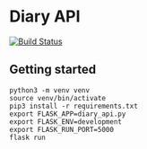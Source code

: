 # Diary API

[![Build Status](https://travis-ci.org/MashSoftware/diary-api.svg?branch=master)](https://travis-ci.org/MashSoftware/diary-api)

## Getting started

```shell
python3 -m venv venv
source venv/bin/activate
pip3 install -r requirements.txt
export FLASK_APP=diary_api.py
export FLASK_ENV=development
export FLASK_RUN_PORT=5000
flask run
```